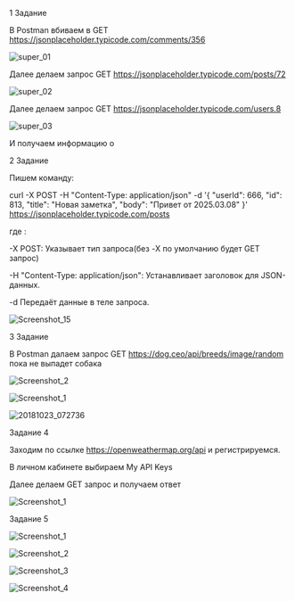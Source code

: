 1 Задание

В Postman вбиваем в GET https://jsonplaceholder.typicode.com/comments/356

![super_01](https://github.com/user-attachments/assets/4e07c775-6e55-4131-9bb6-4b650fa9d049)

Далее делаем запрос GET https://jsonplaceholder.typicode.com/posts/72

![super_02](https://github.com/user-attachments/assets/ab315e96-2f16-46d9-93cc-cae538f92eaa)

Далее делаем запрос GET https://jsonplaceholder.typicode.com/users.8

![super_03](https://github.com/user-attachments/assets/454000b4-f8c6-4a82-a588-dd581e0d0620)

И получаем информацию о 



2 Задание

Пишем команду:

curl -X POST -H "Content-Type: application/json" -d '{ "userId": 666, "id": 813, "title": "Новая заметка", "body": "Привет от 2025.03.08" }' https://jsonplaceholder.typicode.com/posts

где :

-X POST: Указывает тип запроса(без -X по умолчанию будет GET запрос)

-H "Content-Type: application/json": Устанавливает заголовок для JSON-данных.

-d Передаёт данные в теле запроса.

![Screenshot_15](https://github.com/user-attachments/assets/2377d1db-1810-43a0-8b0d-0984a8b58f7e)

3 Задание

В Postman далаем запрос GET https://dog.ceo/api/breeds/image/random пока не выпадет собака 

![Screenshot_2](https://github.com/user-attachments/assets/45a3d7b0-0b47-447c-8d5b-43abaaebfefc)

![Screenshot_1](https://github.com/user-attachments/assets/e54e8ac4-9f0c-4c0d-85c7-e5fd911d01d4)

![20181023_072736](https://github.com/user-attachments/assets/8985a492-e0c8-4592-8559-ce860579d25b)

Задание 4

Заходим по ссылке https://openweathermap.org/api и регистрируемся.

В личном кабинете выбираем My API Keys

Далее делаем GET запрос и получаем ответ

![Screenshot_1](https://github.com/user-attachments/assets/53196ca2-b57c-4758-81a4-ad385d1368fd)

Задание 5

![Screenshot_1](https://github.com/user-attachments/assets/52ae9f87-9ada-479e-963a-a1d454523a7c)

![Screenshot_2](https://github.com/user-attachments/assets/950b0a7c-415a-4d7f-ba35-22ee1cc0526b)

![Screenshot_3](https://github.com/user-attachments/assets/9256d1f8-7db2-4378-a3c3-5e1213b8a09e)

![Screenshot_4](https://github.com/user-attachments/assets/bfcede08-840b-48c6-9cb6-a56ca090c01f)



